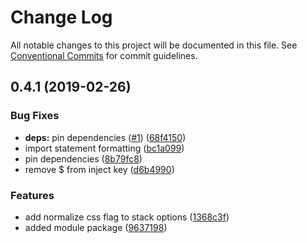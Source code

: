 # Change Log

All notable changes to this project will be documented in this file.
See [Conventional Commits](https://conventionalcommits.org) for commit guidelines.

## 0.4.1 (2019-02-26)

### Bug Fixes

- **deps:** pin dependencies ([#1](https://github.com/wagerfield/nuxt-stack/issues/1)) ([68f4150](https://github.com/wagerfield/nuxt-stack/commit/68f4150))
- import statement formatting ([bc1a099](https://github.com/wagerfield/nuxt-stack/commit/bc1a099))
- pin dependencies ([8b79fc8](https://github.com/wagerfield/nuxt-stack/commit/8b79fc8))
- remove \$ from inject key ([d6b4990](https://github.com/wagerfield/nuxt-stack/commit/d6b4990))

### Features

- add normalize css flag to stack options ([1368c3f](https://github.com/wagerfield/nuxt-stack/commit/1368c3f))
- added module package ([9637198](https://github.com/wagerfield/nuxt-stack/commit/9637198))
